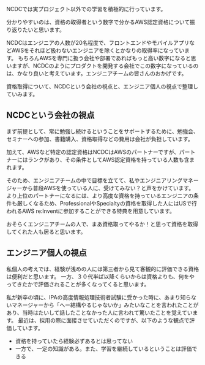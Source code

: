 
NCDCでは実プロジェクト以外での学習を積極的に行っています。

分かりやすいのは、資格の取得者という数字で分かるAWS認定資格について振り返りたいと思います。

NCDCはエンジニアの人数が20名程度で、フロントエンドやモバイルアプリなどAWSをそれほど扱わないエンジニアを除くとかなりの取得率になっています。
もちろんAWSを専門に扱う会社や部署であればもっと高い数字になると思いますが、NCDCのようにプロダクトを開発する会社でこの数字になっているのは、かなり良いと考えています。エンジニアチームの皆さんのおかげです。


資格取得について、NCDCという会社の視点と、エンジニア個人の視点で整理していみます。

## NCDCという会社の視点

まず前提として、常に勉強し続けるということをサポートするために、勉強会、セミナーへの参加、書籍購入、資格取得などの費用は会社が負担しています。

加えて、AWSなど特定の認定資格はNCDCはAWSのパートナーですが、パートナーにはランクがあり、その条件としてAWS認定資格を持っている人数も含まれます。

そのため、エンジニアチームの中で目標を立てて、私やエンジニアリングマネージャーから普段AWSを使っている人に、受けてみない？と声をかけています。
より上位のパートナーになるには、より高度な資格を持っているエンジニアの条件も厳しくなるため、ProfessionalやSpecialtyの資格を取得した人にはUSで行われるAWS re:Inventに参加することができる特典を用意しています。

おそらくエンジニアチームの人で、まあ資格取ってやるか！と思って資格を取得してくれた人も居ると思います。

## エンジニア個人の視点




私個人の考えでは、経験が浅めの人には第三者から見て客観的に評価できる資格は便利だと思います。
一方、３０代半ば以降くらいからは資格よりも、何をやってきたかで評価されることが多くなってくると思います。

私が新卒の頃に、IPAの高度情報処理技術者試験に受かった時に、あまり知らないマネージャーから「へー結構やるじゃないか」みたいなことを言われたことがあり、当時はたいして話したことなかった人に言われて驚いたことを覚えています。
最近は、採用の際に面接させていただくのですが、以下のような観点で評価しています。
- 資格を持っていたら経験必ずあるとは思ってない
- 一方で、一定の知識がある。また、学習を継続しているということは評価できる

